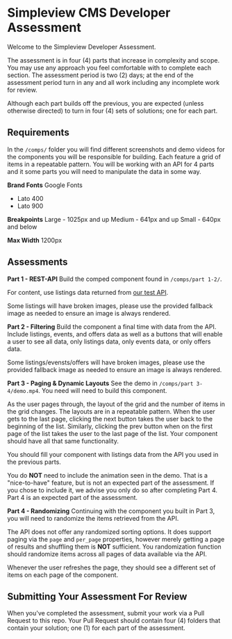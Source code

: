 Simpleview CMS Developer Assessment
======
Welcome to the Simpleview Developer Assessment.

The assessment is in four (4) parts that increase in complexity and scope. You may use any approach you feel comfortable with to complete each section. The assessment period is two (2) days; at the end of the assessment period turn in any and all work including any incomplete work for review.

Although each part builds off the previous, you are expected (unless otherwise directed) to turn in four (4) sets of solutions; one for each part.

Requirements
------
In the `/comps/` folder you will find different screenshots and demo videos for the components you will be responsible for building. Each feature a grid of items in a repeatable pattern. You will be working with an API for 4 parts and it some parts you will need to manipulate the data in some way.

**Brand Fonts**
Google Fonts
* Lato 400
* Lato 900

**Breakpoints**
Large - 1025px and up
Medium - 641px and up
Small - 640px and below

**Max Width**
1200px

Assessments
------
**Part 1 - REST-API**
Build the comped component found in `/comps/part 1-2/`.

For content, use listings data returned from [our test API](https://sv-reqres.now.sh).

Some listings will have broken images, please use the provided fallback image as needed to ensure an image is always rendered.

**Part 2 - Filtering**
Build the component a final time with data from the API. Include listings, events, and offers data as well as a buttons that will enable a user to see all data, only listings data, only events data, or only offers data.

Some listings/evensts/offers will have broken images, please use the provided fallback image as needed to ensure an image is always rendered.

**Part 3 - Paging & Dynamic Layouts**
See the demo in `/comps/part 3-4/demo.mp4`. You need will need to build this component.

As the user pages through, the layout of the grid and the number of items in the grid changes. The layouts are in a repeatable pattern. When the user gets to the last page, clicking the next button takes the user back to the beginning of the list. Similarly, clicking the prev button when on the first page of the list takes the user to the last page of the list. Your component should have all that same functionality.

You should fill your component with listings data from the API you used in the previous parts.

You do **NOT** need to include the animation seen in the demo. That is a "nice-to-have" feature, but is not an expected part of the assessment. If you chose to include it, we advise you only do so after completing Part 4. Part 4 is an expected part of the assessment.

**Part 4 - Randomizing**
Continuing with the component you built in Part 3, you will need to randomize the items retrieved from the API.

The API does not offer any randomized sorting options. It does support paging via the `page` and `per_page` properties, however merely getting a page of results and shuffling them is **NOT** sufficient. You randomization function should randomize items across all pages of data available via the API.

Whenever the user refreshes the page, they should see a different set of items on each page of the component.

Submitting Your Assessment For Review
------
When you've completed the assessment, submit your work via a Pull Request to this repo. Your Pull Request should contain four (4) folders that contain your solution; one (1) for each part of the assessment.
